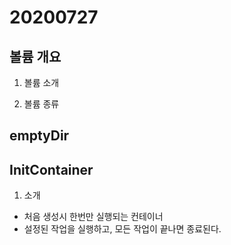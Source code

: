 20200727
========

볼륨 개요
-------

1) 볼륨 소개

2) 볼륨 종류


emptyDir
--------

InitContainer
-------------
1) 소개
* 처음 생성시 한번만 실행되는 컨테이너
* 설정된 작업을 실행하고, 모든 작업이 끝나면 종료된다.
